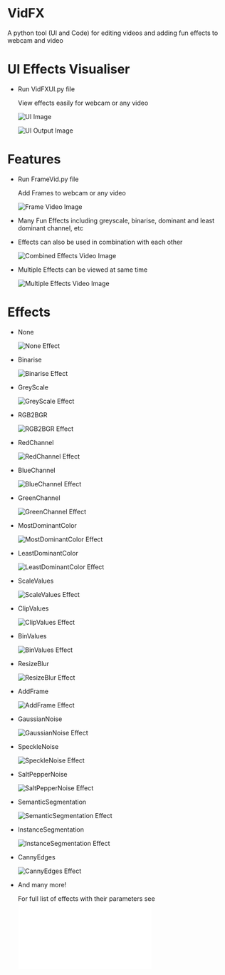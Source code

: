 # VidFX
 A python tool (UI and Code) for editing videos and adding fun effects to webcam and video

# UI Effects Visualiser
   
   - Run VidFXUI.py file
   
     View effects easily for webcam or any video

     ![UI Image](DocImages/UI.PNG)

     ![UI Output Image](DocImages/UIOutput.PNG)

# Features

   - Run FrameVid.py file
   
     Add Frames to webcam or any video

     ![Frame Video Image](GeneratedVisualisations/FrameEffect_1.gif)

   - Many Fun Effects including greyscale, binarise, dominant and least dominant channel, etc
   
   - Effects can also be used in combination with each other

     ![Combined Effects Video Image](GeneratedVisualisations/EffectCombination_1.gif)

   - Multiple Effects can be viewed at same time

     ![Multiple Effects Video Image](GeneratedVisualisations/MultipleEffects_1.gif)

# Effects

   - None

     ![None Effect](GeneratedVisualisations/Effects/Effect_None.jpg)

   - Binarise

     ![Binarise Effect](GeneratedVisualisations/Effects/Effect_Binarise.jpg)

   - GreyScale

     ![GreyScale Effect](GeneratedVisualisations/Effects/Effect_GreyScale.jpg)

   - RGB2BGR

     ![RGB2BGR Effect](GeneratedVisualisations/Effects/Effect_RGB2BGR.jpg)

   - RedChannel

     ![RedChannel Effect](GeneratedVisualisations/Effects/Effect_RedChannel.jpg)

   - BlueChannel

     ![BlueChannel Effect](GeneratedVisualisations/Effects/Effect_BlueChannel.jpg)

   - GreenChannel

     ![GreenChannel Effect](GeneratedVisualisations/Effects/Effect_GreenChannel.jpg)

   - MostDominantColor

     ![MostDominantColor Effect](GeneratedVisualisations/Effects/Effect_MostDominantColor.jpg)

   - LeastDominantColor

     ![LeastDominantColor Effect](GeneratedVisualisations/Effects/Effect_LeastDominantColor.jpg)

   - ScaleValues

     ![ScaleValues Effect](GeneratedVisualisations/Effects/Effect_ScaleValues.jpg)

   - ClipValues

     ![ClipValues Effect](GeneratedVisualisations/Effects/Effect_ClipValues.jpg)

   - BinValues

     ![BinValues Effect](GeneratedVisualisations/Effects/Effect_BinValues.jpg)

   - ResizeBlur

     ![ResizeBlur Effect](GeneratedVisualisations/Effects/Effect_ResizeBlur.jpg)

   - AddFrame

     ![AddFrame Effect](GeneratedVisualisations/Effects/Effect_AddFrame.jpg)

   - GaussianNoise

     ![GaussianNoise Effect](GeneratedVisualisations/Effects/Effect_GaussianNoise.jpg)

   - SpeckleNoise

     ![SpeckleNoise Effect](GeneratedVisualisations/Effects/Effect_SpeckleNoise.jpg)

   - SaltPepperNoise

     ![SaltPepperNoise Effect](GeneratedVisualisations/Effects/Effect_SaltPepperNoise.jpg)

   - SemanticSegmentation

     ![SemanticSegmentation Effect](GeneratedVisualisations/Effects/Effect_SemanticSegmentation.jpg)

   - InstanceSegmentation

     ![InstanceSegmentation Effect](GeneratedVisualisations/Effects/Effect_InstanceSegmentation.jpg)

   - CannyEdges

     ![CannyEdges Effect](GeneratedVisualisations/Effects/Effect_CannyEdges.jpg)

   - And many more! 
   
     For full list of effects with their parameters see ![Effect List](EffectLibrary/Effects.txt)